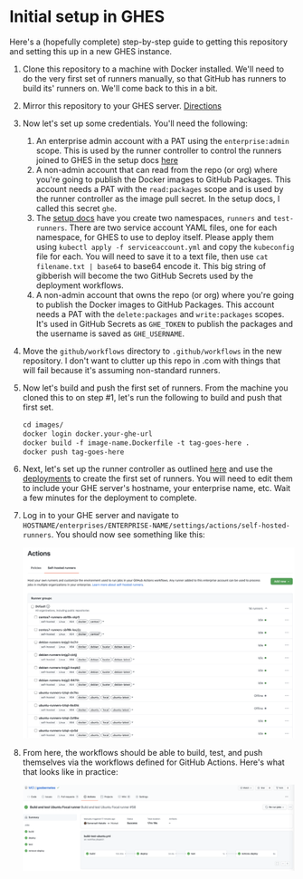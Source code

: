 # Initial setup in GHES

Here's a (hopefully complete) step-by-step guide to getting this repository and setting this up in a new GHES instance.

1. Clone this repository to a machine with Docker installed.  We'll need to do the very first set of runners manually, so that GitHub has runners to build its' runners on.  We'll come back to this in a bit.
2. Mirror this repository to your GHES server.  [Directions](https://docs.github.com/en/github/creating-cloning-and-archiving-repositories/creating-a-repository-on-github/duplicating-a-repository)
3. Now let's set up some credentials.  You'll need the following:
   1. An enterprise admin account with a PAT using the `enterprise:admin` scope.  This is used by the runner controller to control the runners joined to GHES in the setup docs [here](../kubernetes/SETUP.md)
   2. A non-admin account that can read from the repo (or org) where you're going to publish the Docker images to GitHub Packages.  This account needs a PAT with the `read:packages` scope and is used by the runner controller as the image pull secret.  In the setup docs, I called this secret `ghe`.
   3. The [setup docs](../kubernetes/SETUP.md) have you create two namespaces, `runners` and `test-runners`.  There are two service account YAML files, one for each namespace, for GHES to use to deploy itself.  Please apply them using `kubectl apply -f serviceaccount.yml` and copy the `kubeconfig` file for each.  You will need to save it to a text file, then use `cat filename.txt | base64` to base64 encode it.  This big string of gibberish will become the two GitHub Secrets used by the deployment workflows.
   4. A non-admin account that owns the repo (or org) where you're going to publish the Docker images to GitHub Packages.  This account needs a PAT with the `delete:packages` and `write:packages` scopes.  It's used in GitHub Secrets as `GHE_TOKEN` to publish the packages and the username is saved as `GHE_USERNAME`.
4. Move the `github/workflows` directory to `.github/workflows` in the new repository.  I don't want to clutter up this repo in .com with things that will fail because it's assuming non-standard runners.
5. Now let's build and push the first set of runners.  From the machine you cloned this to on step #1, let's run the following to build and push that first set.

    ```shell
    cd images/
    docker login docker.your-ghe-url
    docker build -f image-name.Dockerfile -t tag-goes-here .
    docker push tag-goes-here
    ```

6. Next, let's set up the runner controller as outlined [here](../kubernetes/SETUP.md) and use the [deployments](../../deployments) to create the first set of runners.  You will need to edit them to include your GHE server's hostname, your enterprise name, etc.  Wait a few minutes for the deployment to complete.
7. Log in to your GHE server and navigate to `HOSTNAME/enterprises/ENTERPRISE-NAME/settings/actions/self-hosted-runners`.  You should now see something like this:

    ![self-hosted-runners](../pictures/self-hosted-runners.png)

8. From here, the workflows should be able to build, test, and push themselves via the workflows defined for GitHub Actions.  Here's what that looks like in practice:

    ![builds-itself](../pictures/builds-itself.png)
